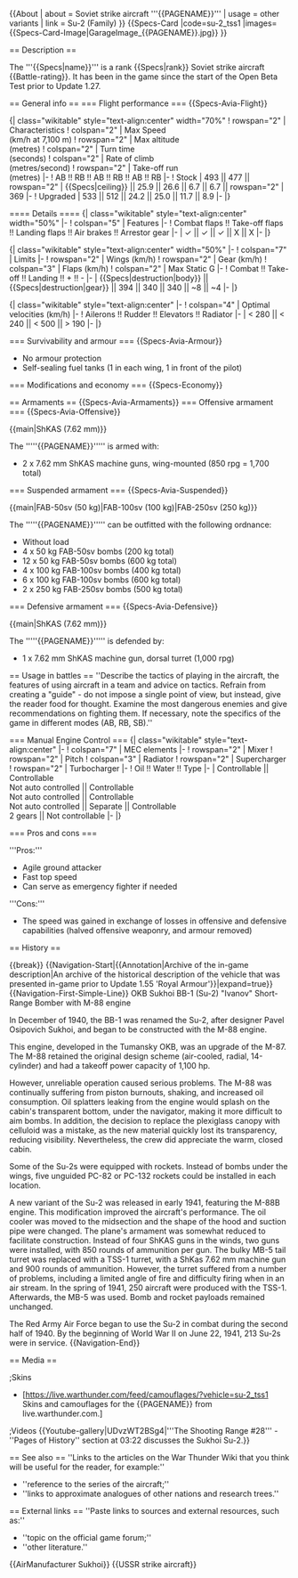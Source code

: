 {{About
| about = Soviet strike aircraft '''{{PAGENAME}}'''
| usage = other variants
| link = Su-2 (Family)
}}
{{Specs-Card
|code=su-2_tss1
|images={{Specs-Card-Image|GarageImage_{{PAGENAME}}.jpg}}
}}

== Description ==

<!-- ''In the description, the first part should be about the history of and the creation and combat usage of the aircraft, as well as its key features. In the second part, tell the reader about the aircraft in the game. Insert a screenshot of the vehicle, so that if the novice player does not remember the vehicle by name, he will immediately understand what kind of vehicle the article is talking about.'' -->

The '''{{Specs|name}}''' is a rank {{Specs|rank}} Soviet strike aircraft {{Battle-rating}}. It has been in the game since the start of the Open Beta Test prior to Update 1.27.

== General info ==
=== Flight performance ===
{{Specs-Avia-Flight}}

<!-- ''Describe how the aircraft behaves in the air. Speed, manoeuvrability, acceleration and allowable loads - these are the most important characteristics of the vehicle.'' -->

{| class="wikitable" style="text-align:center" width="70%"
! rowspan="2" | Characteristics
! colspan="2" | Max Speed<br>(km/h at 7,100 m)
! rowspan="2" | Max altitude<br>(metres)
! colspan="2" | Turn time<br>(seconds)
! colspan="2" | Rate of climb<br>(metres/second)
! rowspan="2" | Take-off run<br>(metres)
|-
! AB !! RB !! AB !! RB !! AB !! RB
|-
! Stock
| 493 || 477 || rowspan="2" | {{Specs|ceiling}} || 25.9 || 26.6 || 6.7 || 6.7 || rowspan="2" | 369
|-
! Upgraded
| 533 || 512 || 24.2 || 25.0 || 11.7 || 8.9
|-
|}

==== Details ====
{| class="wikitable" style="text-align:center" width="50%"
|-
! colspan="5" | Features
|-
! Combat flaps !! Take-off flaps !! Landing flaps !! Air brakes !! Arrestor gear
|-
| ✓ || ✓ || ✓ || X || X <!-- ✓ -->
|-
|}

{| class="wikitable" style="text-align:center" width="50%"
|-
! colspan="7" | Limits
|-
! rowspan="2" | Wings (km/h)
! rowspan="2" | Gear (km/h)
! colspan="3" | Flaps (km/h)
! colspan="2" | Max Static G
|-
! Combat !! Take-off !! Landing !! + !! -
|-
| {{Specs|destruction|body}} || {{Specs|destruction|gear}} || 394 || 340 || 340 || ~8 || ~4
|-
|}

{| class="wikitable" style="text-align:center"
|-
! colspan="4" | Optimal velocities (km/h)
|-
! Ailerons !! Rudder !! Elevators !! Radiator
|-
| < 280 || < 240 || < 500 || > 190
|-
|}

=== Survivability and armour ===
{{Specs-Avia-Armour}}

<!-- ''Examine the survivability of the aircraft. Note how vulnerable the structure is and how secure the pilot is, whether the fuel tanks are armoured, etc. Describe the armour, if there is any, and also mention the vulnerability of other critical aircraft systems.'' -->

- No armour protection
- Self-sealing fuel tanks (1 in each wing, 1 in front of the pilot)

=== Modifications and economy ===
{{Specs-Economy}}

== Armaments ==
{{Specs-Avia-Armaments}}
=== Offensive armament ===
{{Specs-Avia-Offensive}}

<!-- ''Describe the offensive armament of the aircraft, if any. Describe how effective the cannons and machine guns are in a battle, and also what belts or drums are better to use. If there is no offensive weaponry, delete this subsection.'' -->

{{main|ShKAS (7.62 mm)}}

The '''''{{PAGENAME}}''''' is armed with:

- 2 x 7.62 mm ShKAS machine guns, wing-mounted (850 rpg = 1,700 total)

=== Suspended armament ===
{{Specs-Avia-Suspended}}

<!-- ''Describe the aircraft's suspended armament: additional cannons under the wings, bombs, rockets and torpedoes. This section is especially important for bombers and attackers. If there is no suspended weaponry remove this subsection.'' -->

{{main|FAB-50sv (50 kg)|FAB-100sv (100 kg)|FAB-250sv (250 kg)}}

The '''''{{PAGENAME}}''''' can be outfitted with the following ordnance:

- Without load
- 4 x 50 kg FAB-50sv bombs (200 kg total)
- 12 x 50 kg FAB-50sv bombs (600 kg total)
- 4 x 100 kg FAB-100sv bombs (400 kg total)
- 6 x 100 kg FAB-100sv bombs (600 kg total)
- 2 x 250 kg FAB-250sv bombs (500 kg total)

=== Defensive armament ===
{{Specs-Avia-Defensive}}

<!-- ''Defensive armament with turret machine guns or cannons, crewed by gunners. Examine the number of gunners and what belts or drums are better to use. If defensive weaponry is not available, remove this subsection.'' -->

{{main|ShKAS (7.62 mm)}}

The '''''{{PAGENAME}}''''' is defended by:

- 1 x 7.62 mm ShKAS machine gun, dorsal turret (1,000 rpg)

== Usage in battles ==
''Describe the tactics of playing in the aircraft, the features of using aircraft in a team and advice on tactics. Refrain from creating a "guide" - do not impose a single point of view, but instead, give the reader food for thought. Examine the most dangerous enemies and give recommendations on fighting them. If necessary, note the specifics of the game in different modes (AB, RB, SB).''

=== Manual Engine Control ===
{| class="wikitable" style="text-align:center"
|-
! colspan="7" | MEC elements
|-
! rowspan="2" | Mixer
! rowspan="2" | Pitch
! colspan="3" | Radiator
! rowspan="2" | Supercharger
! rowspan="2" | Turbocharger
|-
! Oil !! Water !! Type
|-
| Controllable || Controllable<br>Not auto controlled || Controllable<br>Not auto controlled || Controllable<br>Not auto controlled || Separate || Controllable<br>2 gears || Not controllable
|-
|}

=== Pros and cons ===

<!-- ''Summarise and briefly evaluate the vehicle in terms of its characteristics and combat effectiveness. Mark its pros and cons in the bulleted list. Try not to use more than 6 points for each of the characteristics. Avoid using categorical definitions such as "bad", "good" and the like - use substitutions with softer forms such as "inadequate" and "effective".'' -->

'''Pros:'''

- Agile ground attacker
- Fast top speed
- Can serve as emergency fighter if needed

'''Cons:'''

- The speed was gained in exchange of losses in offensive and defensive capabilities (halved offensive weaponry, and armour removed)

== History ==

<!-- ''Describe the history of the creation and combat usage of the aircraft in more detail than in the introduction. If the historical reference turns out to be too long, take it to a separate article, taking a link to the article about the vehicle and adding a block "/History" (example: <nowiki>https://wiki.warthunder.com/(Vehicle-name)/History</nowiki>) and add a link to it here using the <code>main</code> template. Be sure to reference text and sources by using <code><nowiki><ref></ref></nowiki></code>, as well as adding them at the end of the article with <code><nowiki><references /></nowiki></code>. This section may also include the vehicle's dev blog entry (if applicable) and the in-game encyclopedia description (under <code><nowiki>=== In-game description ===</nowiki></code>, also if applicable).'' -->

{{break}}
{{Navigation-Start|{{Annotation|Archive of the in-game description|An archive of the historical description of the vehicle that was presented in-game prior to Update 1.55 'Royal Armour'}}|expand=true}}
{{Navigation-First-Simple-Line}}
OKB Sukhoi BB-1 (Su-2) "Ivanov" Short-Range Bomber with M-88 engine

In December of 1940, the BB-1 was renamed the Su-2, after designer Pavel Osipovich Sukhoi, and began to be constructed with the M-88 engine.

This engine, developed in the Tumansky OKB, was an upgrade of the M-87. The M-88 retained the original design scheme (air-cooled, radial, 14-cylinder) and had a takeoff power capacity of 1,100 hp.

However, unreliable operation caused serious problems. The M-88 was continually suffering from piston burnouts, shaking, and increased oil consumption. Oil splatters leaking from the engine would splash on the cabin's transparent bottom, under the navigator, making it more difficult to aim bombs. In addition, the decision to replace the plexiglass canopy with celluloid was a mistake, as the new material quickly lost its transparency, reducing visibility. Nevertheless, the crew did appreciate the warm, closed cabin.

Some of the Su-2s were equipped with rockets. Instead of bombs under the wings, five unguided PC-82 or PC-132 rockets could be installed in each location.

A new variant of the Su-2 was released in early 1941, featuring the M-88B engine. This modification improved the aircraft's performance. The oil cooler was moved to the midsection and the shape of the hood and suction pipe were changed. The plane's armament was somewhat reduced to facilitate construction. Instead of four ShKAS guns in the winds, two guns were installed, with 850 rounds of ammunition per gun. The bulky MB-5 tail turret was replaced with a TSS-1 turret, with a ShKas 7.62 mm machine gun and 900 rounds of ammunition. However, the turret suffered from a number of problems, including a limited angle of fire and difficulty firing when in an air stream. In the spring of 1941, 250 aircraft were produced with the TSS-1. Afterwards, the MB-5 was used. Bomb and rocket payloads remained unchanged.

The Red Army Air Force began to use the Su-2 in combat during the second half of 1940. By the beginning of World War II on June 22, 1941, 213 Su-2s were in service.
{{Navigation-End}}

== Media ==

<!-- ''Excellent additions to the article would be video guides, screenshots from the game, and photos.'' -->

;Skins

- [https://live.warthunder.com/feed/camouflages/?vehicle=su-2_tss1 Skins and camouflages for the {{PAGENAME}} from live.warthunder.com.]

;Videos
{{Youtube-gallery|UDvzWT2BSg4|'''The Shooting Range #28''' - ''Pages of History'' section at 03:22 discusses the Sukhoi Su-2.}}

== See also ==
''Links to the articles on the War Thunder Wiki that you think will be useful for the reader, for example:''

- ''reference to the series of the aircraft;''
- ''links to approximate analogues of other nations and research trees.''

== External links ==
''Paste links to sources and external resources, such as:''

- ''topic on the official game forum;''
- ''other literature.''

{{AirManufacturer Sukhoi}}
{{USSR strike aircraft}}
